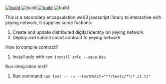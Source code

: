 
[![build](https://img.shields.io/badge/yeying_web3-v0.0.1-519dd9.svg?style=flat)](https://github.com/yeying-community/yeying-web3)
![build](https://img.shields.io/badge/yeying-@kobofare-519dd9.svg?style=flat)
[![build](https://img.shields.io/badge/license-MIT-519dd9.svg?style=flat)](https://raw.githubusercontent.com/yeying-community/yeying/master/LICENSE)
![build](https://img.shields.io/badge/language-JS-519dd9.svg)

This is a secondary encapsulation web3 javascript library to interactive with yeying network, It supplies some fuctions:
1. Create and update distributed digital identity on yeying network
2. Deploy and submit smart contract to yeying network


How to compile contract?
1. Install solc with `npm install solc --save-dev`


Run integration test?
1. Run command `npm test -- -u --testMatch="**/tests/**/*.it.ts"`

